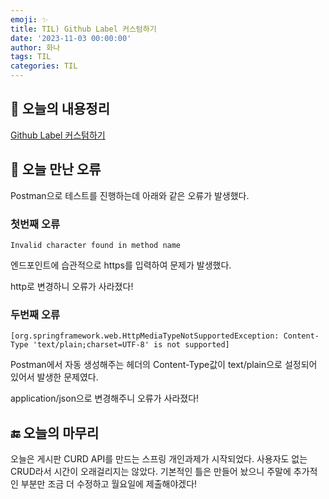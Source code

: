 ```yaml
---
emoji: ✨
title: TIL) Github Label 커스텀하기
date: '2023-11-03 00:00:00'
author: 화나
tags: TIL
categories: TIL
---
```


## 📝 오늘의 내용정리

[Github Label 커스텀하기](https://hwana.github.io/util/git-label-setting/)

## 🤪 오늘 만난 오류

Postman으로 테스트를 진행하는데 아래와 같은 오류가 발생했다.

### 첫번째 오류

```
Invalid character found in method name
```

엔드포인트에 습관적으로 https를 입력하여 문제가 발생했다.

http로 변경하니 오류가 사라졌다!

### 두번째 오류

```
[org.springframework.web.HttpMediaTypeNotSupportedException: Content-Type 'text/plain;charset=UTF-8' is not supported]
```

Postman에서 자동 생성해주는 헤더의 Content-Type값이 text/plain으로 설정되어 있어서 발생한 문제였다.

application/json으로 변경해주니 오류가 사라졌다!

## 🔚 오늘의 마무리

오늘은 게시판 CURD API를 만드는 스프링 개인과제가 시작되었다. 사용자도 없는 CRUD라서 시간이 오래걸리지는 않았다. 기본적인 틀은 만들어 놨으니 주말에 추가적인 부분만 조금 더 수정하고 월요일에 제출해야겠다!

```toc

```